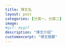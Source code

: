 ```yaml
---
title: 博文名
layout: post
categories: [分类一，分类二]
image:
#gif: mygif
description: "博文介绍"
customexcerpt: "博文摘要"
---
```

